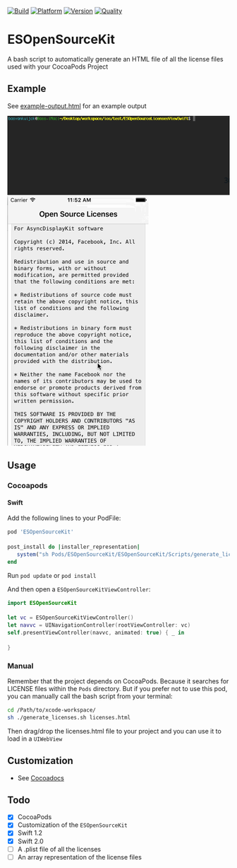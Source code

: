 [![Build](https://travis-ci.org/e-sites/ESOpenSourceKit)](https://travis-ci.org/e-sites/ESOpenSourceKit)
[![Platform](https://cocoapod-badges.herokuapp.com/p/ESOpenSourceKit/badge.png)](http://cocoadocs.org/docsets/ESOpenSourceKit)
[![Version](https://cocoapod-badges.herokuapp.com/v/ESOpenSourceKit/badge.png)](http://cocoadocs.org/docsets/ESOpenSourceKit)
[![Quality](https://apps.e-sites.nl/cocoapodsquality/ESOpenSourceKit/badge.svg)](https://cocoapods.org/pods/ESOpenSourceKit/quality)

# ESOpenSourceKit
A bash script to automatically generate an HTML file of all the license files used with your CocoaPods Project

## Example

See [example-output.html](http://htmlpreview.github.io/?https://github.com/e-sites/ESOpenSourceKit/blob/master/Example/example-output.html) for an example output

![](Assets/pod-update.gif) ![](Assets/example.gif) 

## Usage

### Cocoapods

#### Swift
Add the following lines to your PodFile:

```ruby
pod 'ESOpenSourceKit'

post_install do |installer_representation|
   system("sh Pods/ESOpenSourceKit/ESOpenSourceKit/Scripts/generate_licenses.sh")
end
```
Run `pod update` or `pod install`

And then open a `ESOpenSourceKitViewController`:

```swift
import ESOpenSourceKit
        
let vc = ESOpenSourceKitViewController()
let navvc = UINavigationController(rootViewController: vc)
self.presentViewController(navvc, animated: true) { _ in
    
}
```

### Manual 
Remember that the project depends on CocoaPods. Because it searches for LICENSE files within the `Pods` directory.
But if you prefer not to use this pod, you can manually call the bash script from your terminal:

```bash
cd /Path/to/xcode-workspace/
sh ./generate_licenses.sh licenses.html
```

Then drag/drop the licenses.html file to your project and you can use it to load in a `UIWebView`

## Customization
- See [Cocoadocs](http://cocoadocs.org/docsets/ESOpenSourceKit/1.2/Classes/ESOpenSourceKit.html)


## Todo

- [x] CocoaPods
- [x] Customization of the `ESOpenSourceKit`
- [x] Swift 1.2
- [x] Swift 2.0
- [ ] A .plist file of all the licenses
- [ ] An array representation of the license files
